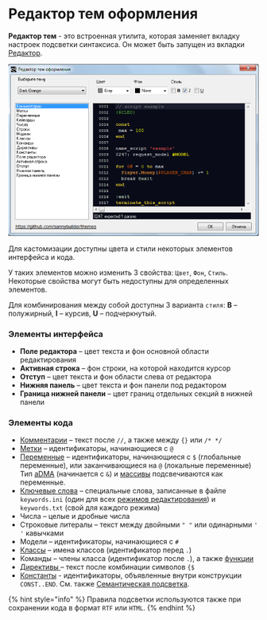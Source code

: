 # Редактор тем оформления

**Редактор тем** - это встроенная утилита, которая заменяет вкладку настроек подсветки синтаксиса. Он может быть запущен из вкладки [Редактор](editor.md#tema-oformleniya).

![](../../.gitbook/assets/theme-editor-ru.png)

Для кастомизации доступны цвета и стили некоторых элементов интерфейса и кода.

У таких элементов можно изменить 3 свойства: `Цвет`, `Фон`, `Стиль`. Некоторые свойства могут быть недоступны для определенных элементов.

Для комбинирования между собой доступны 3 варианта `стиля`: **B** – полужирный, **I** – курсив, **U** – подчеркнутый.

### Элементы интерфейса <a href="#interface-elements" id="interface-elements"></a>

* **Поле редактора** – цвет текста и фон основной области редактирования
* **Активная строка** – фон строки, на которой находится курсор
* **Отступ** – цвет текста и фон области слева от редактора
* **Нижняя панель** – цвет текста и фон панели под редактором
* **Граница нижней панели** – цвет границ отдельных секций в нижней панели

### Элементы кода <a href="#code-elements" id="code-elements"></a>

* [Комментарии](../../coding/comments.md) – текст после `//`, а также между `{}` или `/* */`
* [Метки](../../coding/data-types.md#metki) – идентификаторы, начинающиеся с `@`
* [Переменные](../../coding/variables.md) – идентификаторы, начинающиеся с `$` (глобальные переменные), или заканчивающиеся на `@` (локальные переменные)\
  Тип [aDMA](../../coding/data-types.md#peremennye) (начинается с `&`) и [массивы](../../coding/arrays.md) подсвечиваются как переменные.
* [Ключевые слова](../../coding/keywords.md) – специальные слова, записанные в файле `keywords.ini` (один для всех [режимов редактирования](../../edit-modes/)) и `keywords.txt` (свой для каждого режима)
* Числа – целые и дробные числа
* Строковые литералы – текст между двойными `" "` или одинарными `' '` кавычками
* Модели – идентификаторы, начинающиеся с `#`
* [Классы](../../coding/classes.md) – имена классов (идентификатор перед `.`)
* Команды – члены класса (идентификатор после `.`), а также [функции](../../coding/data-types.md#metki)
* [Директивы ](../../coding/directives.md)– текст после комбинации символов `{$`
* [Константы](../../coding/constants.md) - идентификаторы, объявленные внутри конструкции `CONST..END`. См. также [Семантическая подсветка](editor.md#nastroiki).

{% hint style="info" %}
Правила подсветки используются также при сохранении кода в формат `RTF` или `HTML`.
{% endhint %}
